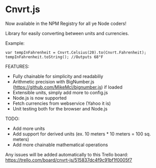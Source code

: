 Cnvrt.js
=========

Now available in the NPM Registry for all ye Node coders!

Library for easily converting between units and currencies.

Example:

    var tempInFahrenheit = Cnvrt.Celsius(20).to(Cnvrt.Fahrenheit);
    tempInFahrenheit.toString(); //Outputs 68°F

FEATURES:
* Fully chainable for simplicity and readabiliy
* Arithmetic precision with BigNumber.js (https://github.com/MikeMcl/bignumber.js) if loaded
* Extensible units, simply add more to config.js
* Node.js is now supported
* Fetch currencies from webservice (Yahoo it is)
* Unit testing both for the browser and Node.js

TODO:
* Add more units
* Add support for derived units (ex. 10 meters * 10 meters = 100 sq. meters)
* Add more chainable mathematical operations

Any issues will be added automatically to this Trello board: https://trello.com/board/cnvrt-js/515837dc4f9c91bf1f0005f7